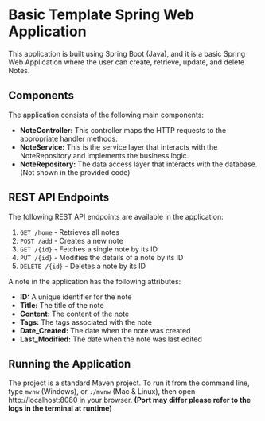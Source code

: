 # Basic Template Spring Web Application

This application is built using Spring Boot (Java), and it is a basic Spring Web Application where the user can create, retrieve, update, and delete Notes.

## Components

The application consists of the following main components:

- **NoteController:** This controller maps the HTTP requests to the appropriate handler methods.
- **NoteService:** This is the service layer that interacts with the NoteRepository and implements the business logic.
- **NoteRepository:** The data access layer that interacts with the database. (Not shown in the provided code)

## REST API Endpoints

The following REST API endpoints are available in the application:

1. `GET /home` - Retrieves all notes
2. `POST /add` - Creates a new note
3. `GET /{id}` - Fetches a single note by its ID
4. `PUT /{id}` - Modifies the details of a note by its ID
5. `DELETE /{id}` - Deletes a note by its ID

A note in the application has the following attributes:

- **ID:** A unique identifier for the note
- **Title:** The title of the note
- **Content:** The content of the note
- **Tags:** The tags associated with the note
- **Date_Created:** The date when the note was created
- **Last_Modified:** The date when the note was last edited
  
## Running the Application

The project is a standard Maven project. To run it from the command line,
type `mvnw` (Windows), or `./mvnw` (Mac & Linux), then open
http://localhost:8080 in your browser.
**(Port may differ please refer to the logs in the terminal at runtime)**
